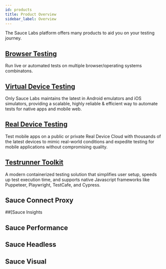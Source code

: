 ```yaml
---
id: products
title: Product Overview
sidebar_label: Overview
---
```


The Sauce Labs platform offers many products to aid you on your testing journey.

## [Browser Testing](automation-web-app-testing.md)

Run live or automated tests on multiple browser/operating systems combinatons.

## [Virtual Device Testing](automation-mobile-app-testing.md#virtual-device-testing) 

Only Sauce Labs maintains the latest in Android emulators and iOS simulators, providing a scalable, highly reliable & efficient way to automate tests for native apps and mobile web.

## [Real Device Testing](automation-mobile-app-testing.md#real-device-testing) 

Test mobile apps on a public or private Real Device Cloud with thousands of the latest devices to mimic real-world conditions and expedite testing for mobile applications without compromising quality.

## [Testrunner Toolkit](testrunner-toolkit-overview.md)

A modern containerized testing solution that simplifies user setup, speeds up test execution time, and supports native Javascript frameworks like Puppeteer, Playwright, TestCafe, and Cypress.

## Sauce Connect Proxy

##[Sauce Insights

## Sauce Performance

## Sauce Headless

## Sauce Visual 
